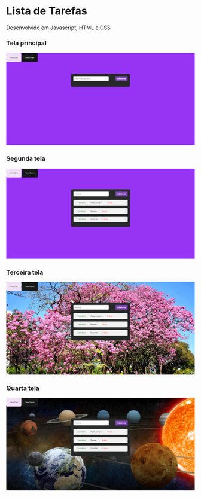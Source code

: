 # Lista de Tarefas
Desenvolvido em Javascript, HTML e CSS

<h3>Tela principal</h3>
<img src="img1.png"> 

<h3>Segunda tela</h3>
<img src="img2.png"> 

<h3>Terceira tela</h3>
<img src="img3.png"> 
<h3>Quarta tela</h3>
<img src="img4.png"> 
